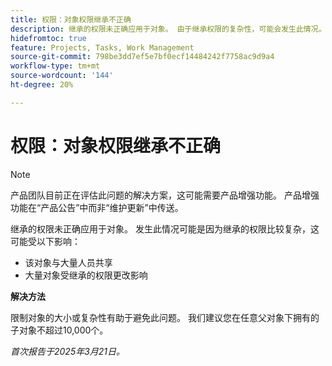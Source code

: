```yaml
---
title: 权限：对象权限继承不正确
description: 继承的权限未正确应用于对象。 由于继承权限的复杂性，可能会发生此情况。
hidefromtoc: true
feature: Projects, Tasks, Work Management
source-git-commit: 798be3dd7ef5e7bf0ecf14484242f7758ac9d9a4
workflow-type: tm+mt
source-wordcount: '144'
ht-degree: 20%

---
```



# 权限：对象权限继承不正确

>[!NOTE]
>
>产品团队目前正在评估此问题的解决方案，这可能需要产品增强功能。 产品增强功能在“产品公告”中而非“维护更新”中传送。

继承的权限未正确应用于对象。 发生此情况可能是因为继承的权限比较复杂，这可能受以下影响：

* 该对象与大量人员共享
* 大量对象受继承的权限更改影响

**解决方法**

限制对象的大小或复杂性有助于避免此问题。 我们建议您在任意父对象下拥有的子对象不超过10,000个。

_首次报告于2025年3月21日。_
